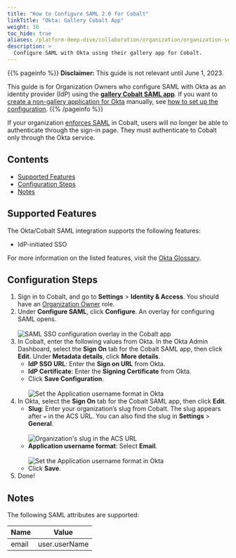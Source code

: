 ```yaml
---
title: "How to Configure SAML 2.0 for Cobalt"
linkTitle: "Okta: Gallery Cobalt App"
weight: 30
toc_hide: true
aliases: /platform-deep-dive/collaboration/organization/organization-settings/saml-sso/okta/
description: >
  Configure SAML with Okta using their gallery app for Cobalt.
---
```


{{% pageinfo %}}
**Disclaimer:** This guide is not relevant until June 1, 2023.

This guide is for Organization Owners who configure SAML with Okta as an identity provider (IdP) using the **[gallery Cobalt SAML app](https://www.okta.com/integrations/cobalt/)**. If you want to [create a non-gallery application for Okta](https://help.okta.com/en-us/Content/Topics/Apps/Apps_App_Integration_Wizard_SAML.htm?cshid=ext_Apps_App_Integration_Wizard-saml) manually, see [how to set up the configuration](/platform-deep-dive/organization/organization-settings/saml-sso/#okta).
{{% /pageinfo %}}

If your organization [enforces SAML](/platform-deep-dive/organization/organization-settings/saml-sso/#enforce-saml-sso) in Cobalt, users will no longer be able to authenticate through the sign-in page. They must authenticate to Cobalt only through the Okta service.

## Contents

- [Supported Features](#supported-features)
- [Configuration Steps](#configuration-steps)
- [Notes](#notes)

## Supported Features

The Okta/Cobalt SAML integration supports the following features:

- IdP-initiated SSO

For more information on the listed features, visit the [Okta Glossary](https://help.okta.com/en/prod/Content/Topics/Reference/glossary.htm).

## Configuration Steps

1. Sign in to Cobalt, and go to **Settings** > **Identity & Access**. You should have an [Organization Owner](/getting-started/glossary/#organization-owner) role.
1. Under **Configure SAML**, click **Configure**. An overlay for configuring SAML opens.<br><br>
    ![SAML SSO configuration overlay in the Cobalt app](/deepdive/configure-SAML-overlay.png "SAML SSO configuration overlay in the Cobalt app")
1. In Cobalt, enter the following values from Okta. In the Okta Admin Dashboard, select the **Sign On** tab for the Cobalt SAML app, then click **Edit**. Under **Metadata details**, click **More details**.
    - **IdP SSO URL**: Enter the **Sign on URL** from Okta.
    - **IdP Certificate**: Enter the **Signing Certificate** from Okta.
    - Click **Save Configuration**.<br><br>
    ![Set the Application username format in Okta](/deepdive/Okta-SAML-configurations.png "Set the Application username format in Okta")
1. In Okta, select the **Sign On** tab for the Cobalt SAML app, then click **Edit**.
    - **Slug**: Enter your organization’s slug from Cobalt. The slug appears after `=` in the ACS URL. You can also find the slug in **Settings** > **General**.<br><br>
    ![Organization's slug in the ACS URL](/deepdive/slug-acs-url.png "Organization's slug in the ACS URL")
    - **Application username format**: Select **Email**.<br><br>
    ![Set the Application username format in Okta](/deepdive/Okta-app-username-format.png "Set the Application username format in Okta")
    - Click **Save**.
1. Done!

## Notes

The following SAML attributes are supported:

| Name      | Value          |
| --------- | -------------- |
| email     | user.userName     |
